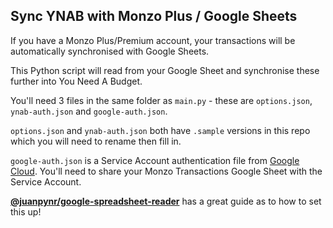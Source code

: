 ## Sync YNAB with Monzo Plus / Google Sheets

If you have a Monzo Plus/Premium account, your transactions will be automatically synchronised with Google Sheets.

This Python script will read from your Google Sheet and synchronise these further into You Need A Budget.

You'll need 3 files in the same folder as `main.py` - these are `options.json`, `ynab-auth.json` and `google-auth.json`.

`options.json` and `ynab-auth.json` both have `.sample` versions in this repo which you will need to rename then fill in.

`google-auth.json` is a Service Account authentication file from [Google Cloud](https://cloud.google.com/iam/docs/creating-managing-service-account-keys). You'll need to share your Monzo Transactions Google Sheet with the Service Account.

[**@juanpynr/google-spreadsheet-reader**](https://github.com/juampynr/google-spreadsheet-reader) has a great guide as to how to set this up!
